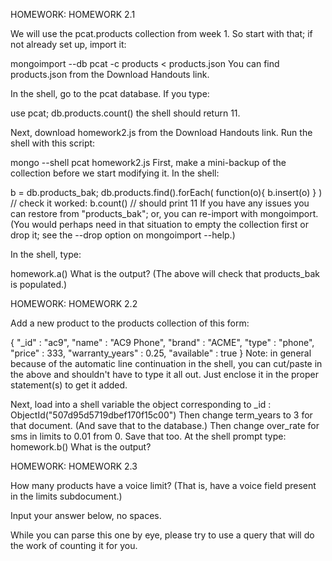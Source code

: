 HOMEWORK: HOMEWORK 2.1

We will use the pcat.products collection from week 1. So start with that; if not already set up, import it:

mongoimport --db pcat -c products < products.json
You can find products.json from the Download Handouts link.

In the shell, go to the pcat database. If you type:

use pcat;
db.products.count()
the shell should return 11.

Next, download homework2.js from the Download Handouts link. Run the shell with this script:

mongo --shell pcat homework2.js
First, make a mini-backup of the collection before we start modifying it. In the shell:

b = db.products_bak; db.products.find().forEach( function(o){ b.insert(o) } )
 // check it worked:
b.count()
// should print 11
If you have any issues you can restore from "products_bak"; or, you can re-import with mongoimport. (You would perhaps need in that situation to empty the collection first or drop it; see the --drop option on mongoimport --help.)

In the shell, type:

homework.a()
What is the output? (The above will check that products_bak is populated.)

HOMEWORK: HOMEWORK 2.2

Add a new product to the products collection of this form:

{
	"_id" : "ac9",
	"name" : "AC9 Phone",
	"brand" : "ACME",
	"type" : "phone",
	"price" : 333,
	"warranty_years" : 0.25,
	"available" : true
}
Note: in general because of the automatic line continuation in the shell, you can cut/paste in the above and shouldn't have to type it all out. Just enclose it in the proper statement(s) to get it added.

Next, load into a shell variable the object corresponding to
_id : ObjectId("507d95d5719dbef170f15c00")
Then change term_years to 3 for that document. (And save that to the database.)
Then change over_rate for sms in limits to 0.01 from 0. Save that too.
At the shell prompt type:
homework.b()
What is the output?


HOMEWORK: HOMEWORK 2.3

How many products have a voice limit? (That is, have a voice field present in the limits subdocument.)

Input your answer below, no spaces.

While you can parse this one by eye, please try to use a query that will do the work of counting it for you.
